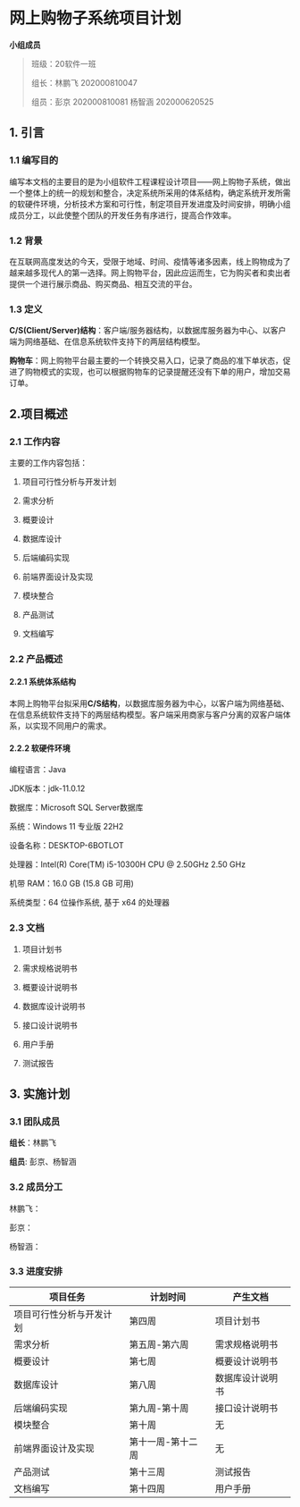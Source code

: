 # 网上购物子系统项目计划

**小组成员**

> 班级：20软件一班
>
> 组长：林鹏飞	202000810047
>
> 组员：彭京	202000810081		杨智涵	202000620525



## 1. 引言

### 1.1 编写目的

编写本文档的主要目的是为小组软件工程课程设计项目——网上购物子系统，做出一个整体上的统一的规划和整合，决定系统所采用的体系结构，确定系统开发所需的软硬件环境，分析技术方案和可行性，制定项目开发进度及时间安排，明确小组成员分工，以此使整个团队的开发任务有序进行，提高合作效率。



### 1.2 背景

在互联网高度发达的今天，受限于地域、时间、疫情等诸多因素，线上购物成为了越来越多现代人的第一选择。网上购物平台，因此应运而生，它为购买者和卖出者提供一个进行展示商品、购买商品、相互交流的平台。



### 1.3 定义

**C/S(Client/Server)结构**：客户端/服务器结构，以数据库服务器为中心、以客户端为网络基础、在信息系统软件支持下的两层结构模型。

**购物车**：网上购物平台最主要的一个转换交易入口，记录了商品的准下单状态，促进了购物模式的实现，也可以根据购物车的记录提醒还没有下单的用户，增加交易订单。



## 2.项目概述

### 2.1 工作内容

主要的工作内容包括：

1. 项目可行性分析与开发计划

2. 需求分析

3. 概要设计

4. 数据库设计

5. 后端编码实现

6. 前端界面设计及实现

7. 模块整合

8. 产品测试

9. 文档编写

   





### 2.2 产品概述

#### 2.2.1 系统体系结构

本网上购物平台拟采用**C/S结构**，以数据库服务器为中心，以客户端为网络基础、在信息系统软件支持下的两层结构模型。客户端采用商家与客户分离的双客户端体系，以实现不同用户的需求。

#### 2.2.2 软硬件环境

编程语言：Java

JDK版本：jdk-11.0.12

数据库：Microsoft SQL Server数据库

系统：Windows 11 专业版 22H2

设备名称：DESKTOP-6BOTLOT

处理器：Intel(R) Core(TM) i5-10300H CPU @ 2.50GHz   2.50 GHz

机带 RAM：16.0 GB (15.8 GB 可用)

系统类型：64 位操作系统, 基于 x64 的处理器



### 2.3 文档

1. 项目计划书

2. 需求规格说明书

3. 概要设计说明书

4. 数据库设计说明书

5. 接口设计说明书

6. 用户手册

7. 测试报告

   

## 3. 实施计划

### 3.1 团队成员

**组长**：林鹏飞

**组员**: 彭京、杨智涵



### 3.2 成员分工

林鹏飞： 

彭京：

杨智涵：



### 3.3 进度安排

| 项目任务                 | 计划时间          | 产生文档         |
| ------------------------ | ----------------- | ---------------- |
| 项目可行性分析与开发计划 | 第四周            | 项目计划书       |
| 需求分析                 | 第五周-第六周     | 需求规格说明书   |
| 概要设计                 | 第七周            | 概要设计说明书   |
| 数据库设计               | 第八周            | 数据库设计说明书 |
| 后端编码实现             | 第九周-第十周     | 接口设计说明书   |
| 模块整合                 | 第十周            | 无               |
| 前端界面设计及实现       | 第十一周-第十二周 | 无               |
| 产品测试                 | 第十三周          | 测试报告         |
| 文档编写                 | 第十四周          | 用户手册         |

